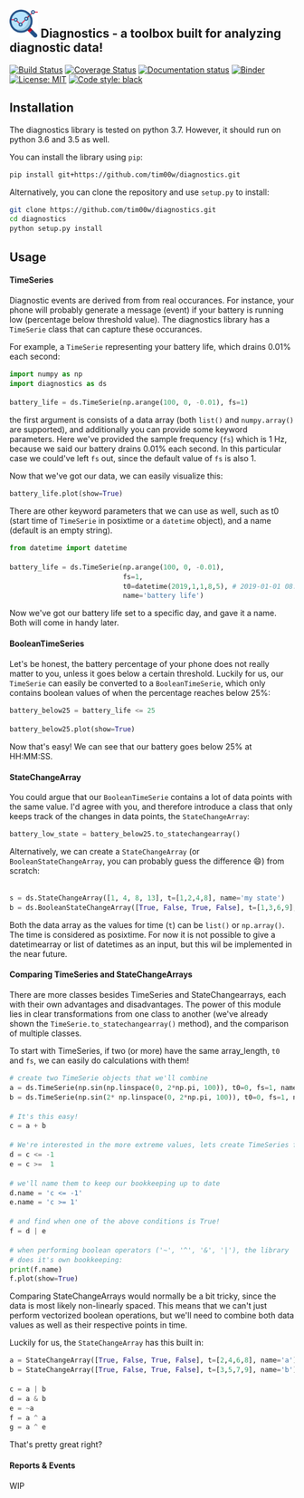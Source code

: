 ## <img src="https://github.com/tim00w/diagnostics/raw/master/docs/images/analysis.png" alt="*Designed by Freepik from www.flaticon.com*" width="50" height="50" />  Diagnostics - a toolbox built for analyzing diagnostic data!


<a href="https://travis-ci.org/tim00w/diagnostics"><img alt="Build Status" src="https://travis-ci.org/tim00w/diagnostics.svg?branch=master"></a>
<a href='https://coveralls.io/github/tim00w/diagnostics?branch=master'><img src='https://coveralls.io/repos/github/tim00w/diagnostics/badge.svg?branch=master' alt='Coverage Status' /></a>
<a href="https://diagnostics.readthedocs.io/en/latest/?badge=latest"><img alt="Documentation status" src="https://readthedocs.org/projects/diagnostics/badge/?version=latest"></a>
<a href="https://mybinder.org/v2/gh/tim00w/diagnostics/master?filepath=example.ipynb"><img alt="Binder" src="https://mybinder.org/badge_logo.svg"></a>
<a href="https://opensource.org/licenses/MIT"><img alt="License: MIT" src="https://img.shields.io/badge/License-MIT-purple.svg"></a>
<a href="https://github.com/ambv/black"><img alt="Code style: black" src="https://img.shields.io/badge/code%20style-black-000000.svg"></a>



Installation
------------

The diagnostics library is tested on python 3.7. However, it should run on python 3.6 and 3.5 as well.

You can install the library using `pip`:

```bash
pip install git+https://github.com/tim00w/diagnostics.git
```

Alternatively, you can clone the repository and use `setup.py` to install:

```bash
git clone https://github.com/tim00w/diagnostics.git
cd diagnostics
python setup.py install
```

Usage
-----

#### TimeSeries

Diagnostic events are derived from from real occurances. 
For instance, your phone will probably generate a message (event) 
if your battery is running low (percentage below threshold value).
The diagnostics library has a `TimeSerie` class that can capture these occurances.

For example, a `TimeSerie` representing your battery life, which drains 0.01% each second:

```python
import numpy as np
import diagnostics as ds

battery_life = ds.TimeSerie(np.arange(100, 0, -0.01), fs=1)
```

the first argument is consists of a data array (both `list()` and `numpy.array()` are supported),
and additionally you can provide some keyword parameters.
Here we've provided the sample frequency (`fs`) which is 1 Hz, 
because we said our battery drains 0.01% each second. 
In this particular case we could've left `fs` out, since the default value of `fs` is also 1.

Now that we've got our data, we can easily visualize this:

```python
battery_life.plot(show=True)
```

There are other keyword parameters that we can use as well, 
such as t0 (start time of `TimeSerie` in posixtime or a `datetime` object),
and a name (default is an empty string).

```python
from datetime import datetime

battery_life = ds.TimeSerie(np.arange(100, 0, -0.01), 
                            fs=1,
                            t0=datetime(2019,1,1,8,5), # 2019-01-01 08:05
                            name='battery life')
```

Now we've got our battery life set to a specific day,
and gave it a name. Both will come in handy later.

#### BooleanTimeSeries

Let's be honest, the battery percentage of your phone does not really matter to you,
unless it goes below a certain threshold. 
Luckily for us, our `TimeSerie` can easily be converted to a `BooleanTimeSerie`, 
which only contains boolean values of when the percentage reaches below 25%:

```python
battery_below25 = battery_life <= 25

battery_below25.plot(show=True)
```

Now that's easy! We can see that our battery goes below 25% at HH:MM:SS.

#### StateChangeArray

You could argue that our `BooleanTimeSerie` contains a lot of data points with the same value.
I'd agree with you, and therefore introduce a class that only keeps track of the changes in 
data points, the `StateChangeArray`:

```python
battery_low_state = battery_below25.to_statechangearray()
```

Alternatively, we can create a `StateChangeArray` (or `BooleanStateChangeArray`, 
you can probably guess the difference :smile:) from scratch:

```python

s = ds.StateChangeArray([1, 4, 8, 13], t=[1,2,4,8], name='my state')
b = ds.BooleanStateChangeArray([True, False, True, False], t=[1,3,6,9], name='b')
``` 

Both the data array as the values for time (`t`) can be `list()` or `np.array()`.
The time is considered as posixtime. For now it is not possible to give a datetimearray
or list of datetimes as an input, but this wil be implemented in the near future.  

#### Comparing TimeSeries and StateChangeArrays

There are more classes besides TimeSeries and StateChangearrays, each with their own 
advantages and disadvantages. The power of this module lies in clear transformations 
from one class to another (we've already shown the `TimeSerie.to_statechangearray()` method),
and the comparison of multiple classes.

To start with TimeSeries, if two (or more) have the same array_length, `t0` and `fs`, we can 
easily do calculations with them! 

```python
# create two TimeSerie objects that we'll combine
a = ds.TimeSerie(np.sin(np.linspace(0, 2*np.pi, 100)), t0=0, fs=1, name='a')
b = ds.TimeSerie(np.sin(2* np.linspace(0, 2*np.pi, 100)), t0=0, fs=1, name='b')

# It's this easy!
c = a + b

# We're interested in the more extreme values, lets create TimeSeries for these:
d = c <= -1
e = c >=  1

# we'll name them to keep our bookkeeping up to date
d.name = 'c <= -1'
e.name = 'c >= 1'

# and find when one of the above conditions is True!
f = d | e

# when performing boolean operators ('~', '^', '&', '|'), the library 
# does it's own bookkeeping:
print(f.name)
f.plot(show=True)
```

Comparing StateChangeArrays would normally be a bit tricky, since the data is most likely 
non-linearly spaced. 
This means that we can't just perform vectorized boolean operations, but we'll need to combine
both data values as well as their respective points in time.

Luckily for us, the `StateChangeArray` has this built in:

```python
a = StateChangeArray([True, False, True, False], t=[2,4,6,8], name='a')
b = StateChangeArray([True, False, True, False], t=[3,5,7,9], name='b')

c = a | b
d = a & b
e = ~a
f = a ^ a
g = a ^ e
```

That's pretty great right?

#### Reports & Events

WIP
